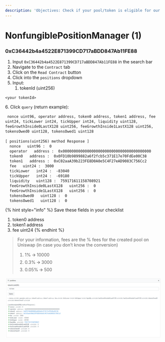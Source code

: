 ```yaml
---
description: 'Objectives: Check if your pool/token is eligible for our incentives'
---
```


# NonfungiblePositionManager (1)

### 0xC36442b4a4522E871399CD717aBDD847Ab11FE88

1. Input `0xC36442b4a4522E871399CD717aBDD847Ab11FE88` in the search bar
2. Navigate to the `Contract` tab
3. Click on the `Read Contract` button
4. Click into the `positions` dropdown
5. Input:
   1. tokenId (uint256)

```markup
<your tokenId>
```

6\. Click `query` (return example):

```
 nonce uint96, operator address, token0 address, token1 address, fee uint24, tickLower int24, tickUpper int24, liquidity uint128, feeGrowthInside0LastX128 uint256, feeGrowthInside1LastX128 uint256, tokensOwed0 uint128, tokensOwed1 uint128

[ positions(uint256) method Response ]
  nonce   uint96 :  0
  operator   address :  0x0000000000000000000000000000000000000000
  token0   address :  0x0FD10b9899882a6f2fcb5c371E17e70FdEe00C38
  token1   address :  0xC02aaA39b223FE8D0A0e5C4F27eAD9083C756Cc2
  fee   uint24 :  3000
  tickLower   int24 :  -83040
  tickUpper   int24 :  -69180
  liquidity   uint128 :  759171611158708921
  feeGrowthInside0LastX128   uint256 :  0
  feeGrowthInside1LastX128   uint256 :  0
  tokensOwed0   uint128 :  0
  tokensOwed1   uint128 :  0
```

{% hint style="info" %}
Save these fields in your checklist

1. token0 address
2. token1 address
3. fee uint24
{% endhint %}

> For your information, fees are the % fees for the created pool on Uniswap (in case you don’t know the conversion)
>
> 1. 1% 🡪 10000
> 2. 0.3% 🡪 3000
> 3. 0.05% 🡪 500

![](<../.gitbook/assets/NonfungiblePositionManager 1.PNG>)
